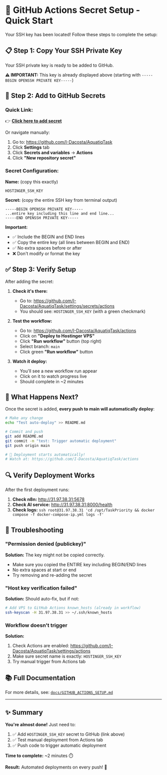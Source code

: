 # 🔐 GitHub Actions Secret Setup - Quick Start

Your SSH key has been located! Follow these steps to complete the setup:

## 📋 Step 1: Copy Your SSH Private Key

Your SSH private key is ready to be added to GitHub. 

**⚠️ IMPORTANT:** This key is already displayed above (starting with `-----BEGIN OPENSSH PRIVATE KEY-----`)

## 🔑 Step 2: Add to GitHub Secrets

### Quick Link:
👉 **[Click here to add secret](https://github.com/I-Dacosta/AquatiqTask/settings/secrets/actions/new)**

Or navigate manually:
1. Go to: https://github.com/I-Dacosta/AquatiqTask
2. Click **Settings** tab
3. Click **Secrets and variables** → **Actions**
4. Click **"New repository secret"**

### Secret Configuration:

**Name:** (copy this exactly)
```
HOSTINGER_SSH_KEY
```

**Secret:** (copy the entire SSH key from terminal output)
```
-----BEGIN OPENSSH PRIVATE KEY-----
...entire key including this line and end line...
-----END OPENSSH PRIVATE KEY-----
```

**Important:** 
- ✅ Include the BEGIN and END lines
- ✅ Copy the entire key (all lines between BEGIN and END)
- ✅ No extra spaces before or after
- ❌ Don't modify or format the key

## ✅ Step 3: Verify Setup

After adding the secret:

1. **Check it's there:**
   - Go to: https://github.com/I-Dacosta/AquatiqTask/settings/secrets/actions
   - You should see: `HOSTINGER_SSH_KEY` (with a green checkmark)

2. **Test the workflow:**
   - Go to: https://github.com/I-Dacosta/AquatiqTask/actions
   - Click on **"Deploy to Hostinger VPS"**
   - Click **"Run workflow"** button (top right)
   - Select branch: `main`
   - Click green **"Run workflow"** button

3. **Watch it deploy:**
   - You'll see a new workflow run appear
   - Click on it to watch progress live
   - Should complete in ~2 minutes

## 🎉 What Happens Next?

Once the secret is added, **every push to main will automatically deploy**:

```bash
# Make any change
echo "Test auto-deploy" >> README.md

# Commit and push
git add README.md
git commit -m "test: Trigger automatic deployment"
git push origin main

# 🚀 Deployment starts automatically!
# Watch at: https://github.com/I-Dacosta/AquatiqTask/actions
```

## 🔍 Verify Deployment Works

After the first deployment runs:

1. **Check n8n:** http://31.97.38.31:5678
2. **Check AI service:** http://31.97.38.31:8000/health
3. **Check logs:** `ssh root@31.97.38.31 'cd /opt/TaskPriority && docker compose -f docker-compose-ip.yml logs -f'`

## 🐛 Troubleshooting

### "Permission denied (publickey)"

**Solution:** The key might not be copied correctly.
- Make sure you copied the ENTIRE key including BEGIN/END lines
- No extra spaces at start or end
- Try removing and re-adding the secret

### "Host key verification failed"

**Solution:** Should auto-fix, but if not:
```bash
# Add VPS to GitHub Actions known_hosts (already in workflow)
ssh-keyscan -H 31.97.38.31 >> ~/.ssh/known_hosts
```

### Workflow doesn't trigger

**Solution:** 
1. Check Actions are enabled: https://github.com/I-Dacosta/AquatiqTask/settings/actions
2. Make sure secret name is exactly: `HOSTINGER_SSH_KEY`
3. Try manual trigger from Actions tab

## 📚 Full Documentation

For more details, see: [`docs/GITHUB_ACTIONS_SETUP.md`](../docs/GITHUB_ACTIONS_SETUP.md)

---

## ✨ Summary

**You're almost done!** Just need to:

1. ✅ Add `HOSTINGER_SSH_KEY` secret to GitHub (link above)
2. ✅ Test manual deployment from Actions tab
3. ✅ Push code to trigger automatic deployment

**Time to complete:** ~2 minutes ⏱️

**Result:** Automated deployments on every push! 🚀
